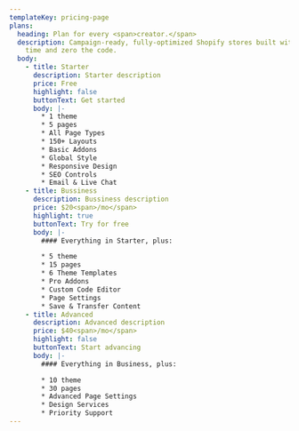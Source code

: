 ```yaml
---
templateKey: pricing-page
plans:
  heading: Plan for every <span>creator.</span>
  description: Campaign-ready, fully-optimized Shopify stores built with half the
    time and zero the code.
  body:
    - title: Starter
      description: Starter description
      price: Free
      highlight: false
      buttonText: Get started
      body: |-
        * 1 theme
        * 5 pages
        * All Page Types
        * 150+ Layouts
        * Basic Addons
        * Global Style
        * Responsive Design
        * SEO Controls
        * Email & Live Chat
    - title: Bussiness
      description: Bussiness description
      price: $20<span>/mo</span>
      highlight: true
      buttonText: Try for free
      body: |-
        #### Everything in Starter, plus:

        * 5 theme
        * 15 pages
        * 6 Theme Templates
        * Pro Addons
        * Custom Code Editor
        * Page Settings
        * Save & Transfer Content
    - title: Advanced
      description: Advanced description
      price: $40<span>/mo</span>
      highlight: false
      buttonText: Start advancing
      body: |-
        #### Everything in Business, plus:

        * 10 theme
        * 30 pages
        * Advanced Page Settings
        * Design Services
        * Priority Support
---
```

